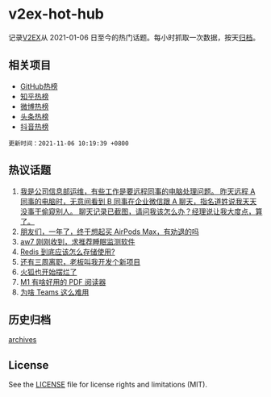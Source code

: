 # v2ex-hot-hub

 记录[V2EX](https://www.v2ex.com/)从 2021-01-06 日至今的热门话题。每小时抓取一次数据，按天[归档](archives)。
 
 ## 相关项目

- [GitHub热榜](https://github.com/snaildev/github-hot-hub)
- [知乎热榜](https://github.com/snaildev/zhihu-hot-hub)
- [微博热榜](https://github.com/snaildev/weibo-hot-hub)
- [头条热榜](https://github.com/snaildev/toutiao-hot-hub)
- [抖音热榜](https://github.com/snaildev/douyin-hot-hub)


 `更新时间：2021-11-06 10:19:39 +0800`

## 热议话题

1. [我是公司信息部运维，有些工作是要远程同事的电脑处理问题。
昨天远程 A 同事的电脑时，无意间看到 B 同事在企业微信跟 A 聊天，指名道姓说我天天没事干偷窥别人。
聊天记录已截图，请问我该怎么办？经理说让我大度点，算了。](https://www.v2ex.com/t/813228)
1. [朋友们，一年了，终于想起买 AirPods Max，有劝退的吗](https://www.v2ex.com/t/813277)
1. [aw7 刚刚收到，求推荐睡眠监测软件](https://www.v2ex.com/t/813235)
1. [Redis 到底应该怎么存储使用?](https://www.v2ex.com/t/813275)
1. [还有三周离职，老板叫我开发个新项目](https://www.v2ex.com/t/813262)
1. [火狐也开始摆烂了](https://www.v2ex.com/t/813358)
1. [M1 有啥好用的 PDF 阅读器](https://www.v2ex.com/t/813270)
1. [为啥 Teams 这么难用](https://www.v2ex.com/t/813322)

## 历史归档

[archives](archives)

## License

See the [LICENSE](LICENSE) file for license rights and limitations (MIT).

